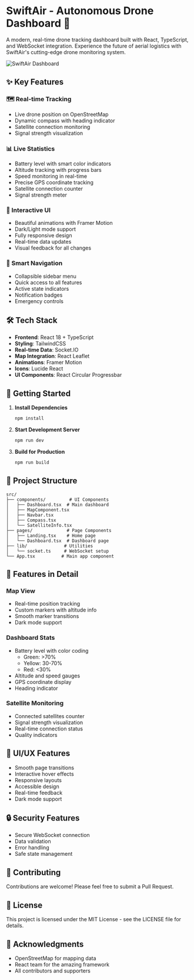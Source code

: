 # SwiftAir - Autonomous Drone Dashboard 🚁

A modern, real-time drone tracking dashboard built with React, TypeScript, and WebSocket integration. Experience the future of aerial logistics with SwiftAir's cutting-edge drone monitoring system.

![SwiftAir Dashboard](https://images.unsplash.com/photo-1527977966376-1c8408f9f108?auto=format&fit=crop&q=80&w=1000)

## ✨ Key Features

### 🗺️ Real-time Tracking
- Live drone position on OpenStreetMap
- Dynamic compass with heading indicator
- Satellite connection monitoring
- Signal strength visualization

### 📊 Live Statistics
- Battery level with smart color indicators
- Altitude tracking with progress bars
- Speed monitoring in real-time
- Precise GPS coordinate tracking
- Satellite connection counter
- Signal strength meter

### 🎨 Interactive UI
- Beautiful animations with Framer Motion
- Dark/Light mode support
- Fully responsive design
- Real-time data updates
- Visual feedback for all changes

### 🧭 Smart Navigation
- Collapsible sidebar menu
- Quick access to all features
- Active state indicators
- Notification badges
- Emergency controls

## 🛠️ Tech Stack

- **Frontend**: React 18 + TypeScript
- **Styling**: TailwindCSS
- **Real-time Data**: Socket.IO
- **Map Integration**: React Leaflet
- **Animations**: Framer Motion
- **Icons**: Lucide React
- **UI Components**: React Circular Progressbar

## 🚀 Getting Started

1. **Install Dependencies**
   ```bash
   npm install
   ```

2. **Start Development Server**
   ```bash
   npm run dev
   ```

3. **Build for Production**
   ```bash
   npm run build
   ```

## 📁 Project Structure

```
src/
├── components/         # UI Components
│   ├── Dashboard.tsx  # Main dashboard
│   ├── MapComponent.tsx
│   ├── Navbar.tsx
│   ├── Compass.tsx
│   └── SatelliteInfo.tsx
├── pages/             # Page Components
│   ├── Landing.tsx    # Home page
│   └── Dashboard.tsx  # Dashboard page
├── lib/              # Utilities
│   └── socket.ts     # WebSocket setup
└── App.tsx          # Main app component
```

## 🎯 Features in Detail

### Map View
- Real-time position tracking
- Custom markers with altitude info
- Smooth marker transitions
- Dark mode support

### Dashboard Stats
- Battery level with color coding
  - Green: >70%
  - Yellow: 30-70%
  - Red: <30%
- Altitude and speed gauges
- GPS coordinate display
- Heading indicator

### Satellite Monitoring
- Connected satellites counter
- Signal strength visualization
- Real-time connection status
- Quality indicators

## 🎨 UI/UX Features

- Smooth page transitions
- Interactive hover effects
- Responsive layouts
- Accessible design
- Real-time feedback
- Dark mode support

## 🔒 Security Features

- Secure WebSocket connection
- Data validation
- Error handling
- Safe state management

## 🤝 Contributing

Contributions are welcome! Please feel free to submit a Pull Request.

## 📝 License

This project is licensed under the MIT License - see the LICENSE file for details.

## 🙏 Acknowledgments

- OpenStreetMap for mapping data
- React team for the amazing framework
- All contributors and supporters